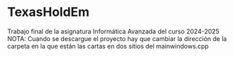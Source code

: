 # TexasHoldEm
Trabajo final de la asignatura Informática Avanzada del curso 2024-2025
NOTA: Cuando se descargue el proyecto hay que cambiar la dirección de la carpeta en la que están las cartas en dos sitios del mainwindows.cpp
